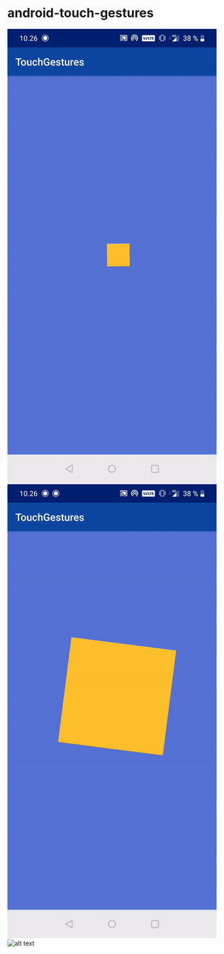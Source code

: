 # android-touch-gestures
![alt text](https://raw.githubusercontent.com/Jaakkko/android-touch-gestures/master/screenshots/zoom.gif)
![alt text](https://raw.githubusercontent.com/Jaakkko/android-touch-gestures/master/screenshots/rotation.gif)
![alt text](https://raw.githubusercontent.com/Jaakkko/android-touch-gestures/master/screenshots/translation.gif)
